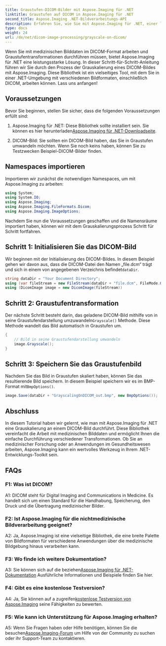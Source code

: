 ```yaml
---
title: Graustufen-DICOM-Bilder mit Aspose.Imaging für .NET
linktitle: Graustufen auf DICOM in Aspose.Imaging für .NET
second_title: Aspose.Imaging .NET-Bildverarbeitungs-API
description: Erfahren Sie, wie Sie mit Aspose.Imaging für .NET, einer leistungsstarken Bildverarbeitungsbibliothek, eine Grauskalierung von DICOM-Bildern durchführen.
type: docs
weight: 24
url: /de/net/dicom-image-processing/grayscale-on-dicom/
---
```

Wenn Sie mit medizinischen Bilddaten im DICOM-Format arbeiten und Graustufentransformationen durchführen müssen, bietet Aspose.Imaging für .NET eine leistungsstarke Lösung. In dieser Schritt-für-Schritt-Anleitung führen wir Sie durch den Prozess der Grauskalierung eines DICOM-Bildes mit Aspose.Imaging. Diese Bibliothek ist ein vielseitiges Tool, mit dem Sie in einer .NET-Umgebung mit verschiedenen Bildformaten, einschließlich DICOM, arbeiten können. Lass uns anfangen!

## Voraussetzungen

Bevor Sie beginnen, stellen Sie sicher, dass die folgenden Voraussetzungen erfüllt sind:

1.  Aspose.Imaging für .NET: Diese Bibliothek sollte installiert sein. Sie können es hier herunterladen[Aspose.Imaging für .NET-Downloadseite](https://releases.aspose.com/imaging/net/).

2. DICOM-Bild: Sie sollten ein DICOM-Bild haben, das Sie in Graustufen umwandeln möchten. Wenn Sie noch keins haben, können Sie zu Testzwecken Beispiel-DICOM-Bilder finden.

## Namespaces importieren

Importieren wir zunächst die notwendigen Namespaces, um mit Aspose.Imaging zu arbeiten:

```csharp
using System;
using System.IO;
using Aspose.Imaging;
using Aspose.Imaging.FileFormats.Dicom;
using Aspose.Imaging.ImageOptions;
```

Nachdem Sie nun die Voraussetzungen geschaffen und die Namensräume importiert haben, können wir mit dem Grauskalierungsprozess Schritt für Schritt fortfahren.

## Schritt 1: Initialisieren Sie das DICOM-Bild

 Wir beginnen mit der Initialisierung des DICOM-Bildes. In diesem Beispiel gehen wir davon aus, dass die DICOM-Datei den Namen „file.dcm“ trägt und sich in einem von angegebenen Verzeichnis befindet`dataDir`.

```csharp
string dataDir = "Your Document Directory";
using (var fileStream = new FileStream(dataDir + "file.dcm", FileMode.Open, FileAccess.Read))
using (DicomImage image = new DicomImage(fileStream))
```

## Schritt 2: Graustufentransformation

 Der nächste Schritt besteht darin, das geladene DICOM-Bild mithilfe von in seine Graustufendarstellung umzuwandeln`Grayscale()` Methode. Diese Methode wandelt das Bild automatisch in Graustufen um.

```csharp
{
    // Bild in seine Graustufendarstellung umwandeln
    image.Grayscale();
}
```

## Schritt 3: Speichern Sie das Graustufenbild

 Nachdem Sie das Bild in Graustufen skaliert haben, können Sie das resultierende Bild speichern. In diesem Beispiel speichern wir es im BMP-Format mit`BmpOptions()`.

```csharp
image.Save(dataDir + "GrayscalingOnDICOM_out.bmp", new BmpOptions());
```

## Abschluss

In diesem Tutorial haben wir gelernt, wie man mit Aspose.Imaging für .NET eine Grauskalierung an einem DICOM-Bild durchführt. Diese Bibliothek vereinfacht die Arbeit mit medizinischen Bilddaten und ermöglicht Ihnen die einfache Durchführung verschiedener Transformationen. Ob Sie an medizinischer Forschung oder an Anwendungen im Gesundheitswesen arbeiten, Aspose.Imaging kann ein wertvolles Werkzeug in Ihrem .NET-Entwicklungs-Toolkit sein.

## FAQs

### F1: Was ist DICOM?

A1: DICOM steht für Digital Imaging and Communications in Medicine. Es handelt sich um einen Standard für die Handhabung, Speicherung, den Druck und die Übertragung medizinischer Bilder.

### F2: Ist Aspose.Imaging für die nichtmedizinische Bildverarbeitung geeignet?

A2: Ja, Aspose.Imaging ist eine vielseitige Bibliothek, die eine breite Palette von Bildformaten für verschiedene Anwendungen über die medizinische Bildgebung hinaus verarbeiten kann.

### F3: Wo finde ich weitere Dokumentation?

 A3: Sie können sich auf die beziehen[Aspose.Imaging für .NET-Dokumentation](https://reference.aspose.com/imaging/net/) Ausführliche Informationen und Beispiele finden Sie hier.

### F4: Gibt es eine kostenlose Testversion?

 A4: Ja, Sie können auf a zugreifen[kostenlose Testversion von Aspose.Imaging](https://releases.aspose.com/) seine Fähigkeiten zu bewerten.

### F5: Wie kann ich Unterstützung für Aspose.Imaging erhalten?

 A5: Wenn Sie Fragen haben oder Hilfe benötigen, können Sie die besuchen[Aspose.Imaging-Forum](https://forum.aspose.com/) um Hilfe von der Community zu suchen oder ihr Support-Team zu kontaktieren.